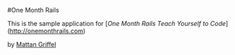 #One Month Rails

This is the sample application for 
[*One Month Rails Teach Yourself to Code*] (http://onemonthrails.com)

by [Mattan Griffel](http://mattangriffel.com)